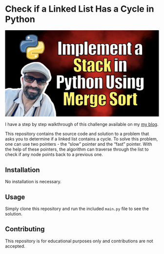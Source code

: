 # Check if a Linked List Has a Cycle in Python

[ ![Check if a Linked List Has a Cycle in Python](./image.png)](https://youtu.be/fm03oRITfp8)

I have a step by step walkthrough of this challenge available on my [my blog](https://kalbartal.net/longest-substring-with-no-repeating-characters-in-python/).

This repository contains the source code and solution to a problem that asks you to determine if a linked list contains a cycle. To solve this problem, one can use two pointers - the “slow” pointer and the “fast” pointer. With the help of these pointers, the algorithm can traverse through the list to check if any node points back to a previous one. 

## Installation

No installation is necessary. 

## Usage

Simply clone this repository and run the included `main.py` file to see the solution.

## Contributing

This repository is for educational purposes only and contributions are not accepted.

